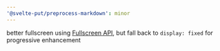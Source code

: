 ```yaml
---
'@svelte-put/preprocess-markdown': minor
---
```


better fullscreen using [Fullscreen API](https://developer.mozilla.org/en-US/docs/Web/API/Fullscreen_API/Guide#things_your_users_want_to_know), but fall back to `display: fixed` for progressive enhancement
